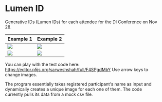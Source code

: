 # Lumen ID
Generative IDs (Lumen IDs) for each attendee for the DI Conference on Nov 28.

Example 1 | Example 2
--- | ---
![](https://github.com/sarweshshah/lumen-id/blob/main/sample/sarwesh.png) | ![](https://github.com/sarweshshah/lumen-id/blob/main/sample/kad.png)
![](https://github.com/sarweshshah/lumen-id/blob/main/sample/aditi.png) | ![](https://github.com/sarweshshah/lumen-id/blob/main/sample/tejus.png)

You can play with the test code here:
https://editor.p5js.org/sarweshshah/full/F4SPgdMbY
Use arrow keys to change images.

The program essentially takes registered participant's name as input and dynamically creates a unique image for each one of them.
The code currently pulls its data from a mock csv file.
